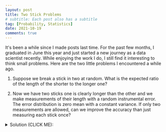 ```yaml
---
layout: post
title: Two Stick Problems
# subtitle: Each post also has a subtitle
tag: [Probability, Statistics]
date: 2021-10-19
comments: true
---
```


It's been a while since I made posts last time. For the past few months, I graduated in June this year and just started a new journey as a data scientist recently. While enjoying the work I do, I still find it interesting to think small problems.
Here are the two little problems I encountered a while ago.

1. Suppose we break a stick in two at random. What is the expected ratio of the length of the shorter to the longer one?

2. Now we have two sticks one is clearly longer than the other and we make measurements of their length with a random instrumental error. The error distribution is zero mean with a constant variance. If only two measurements are allowed, can we improve the accuracy than just measuring each stick once?

<details><summary>Solution (CLICK ME): </summary>
<p>

1.
The problem formulation is straightforward. WLOG, let's assume the length of the stick is one. Denote the uniform distribution on [0,1] by $U\sim \text{Unif}[0,1]$. Let $X$ be the length of the shorter one. Then, we can derive the distribution of $X$ as follows: $\forall ~0\le x\le \frac{1}{2}$,

$$
F(x) = P(X\le x) = P(U\le x \text{ or } U\ge 1-x)  = x+(1-(1-x)) = 2x.
$$

Therefore, the density of $X$ is given by $f(x) = 2$ if $x \in [0,\frac{1}{2}]$, which is the uniform distribution on $[0,\frac{1}{2}]$. Now we can calculate the expected ratio of the length of the shorter to the longer one:

$$
\E\left[\frac{X}{1-X}\right] = \int_0^{0.5} \frac{x}{1-x}\cdot 2~dx = 2\log 2-1 \approx 0.386.
$$

Note that the expected ratio of the longer to the shorter one doesn't exist:

$$
\E\left[\frac{1-X}{X}\right] = \int_0^{0.5} \frac{1-x}{x}\cdot 2~dx = 2\int_0^{0.5} \frac{1}{x}~dx - 1 = \infty.
$$

The problem with the ratio $\frac{1-X}{X}$ is that as the denominator approaches zero the density doesn't decay.
Actually, the phenomenon when a r.v. $Y$ has finite expected value while $\frac{1}{Y}$ does not is quite common. One may consider uniform distribution and inverse uniform distribution, exponential distribution and inverse exponential distribution, etc.

<br/>
2.

Let $\varepsilon$ denote the random instrumental error every time we make a measurement. Say two sticks have lengths $x,y$ and $x>y$.
 If we put two sticks together and measure $x+y$, we get $x+y+\varepsilon_1$. Next, we align two sticks and measure $x-y$ to get $x-y+\varepsilon_2$.

By simple algebra, we obtain our measurement of $x$: $x+\frac{\varepsilon_1+\varepsilon_2}{2}$ and measurement of $y$: $y+\frac{\varepsilon_1-\varepsilon_2}{2}$.

Note that even though the expectation of the error parts are the same as those when we taking measurements directly ($\E\frac{\varepsilon_1+\varepsilon_2}{2} = \E\varepsilon_1  = \E\varepsilon_2 = 0$), the variances actually decrease: $\Var\left(\frac{\varepsilon_1+\varepsilon_2}{2}\right) = \Var\left(\frac{\varepsilon_1-\varepsilon_2}{2}\right) = \frac{\Var(\varepsilon)}{2} < \Var(\varepsilon)$.

By doing what's stated above, we take two measurements of $x$ and $y$ and thus get better estimates.
</p>
</details>
<br/>
